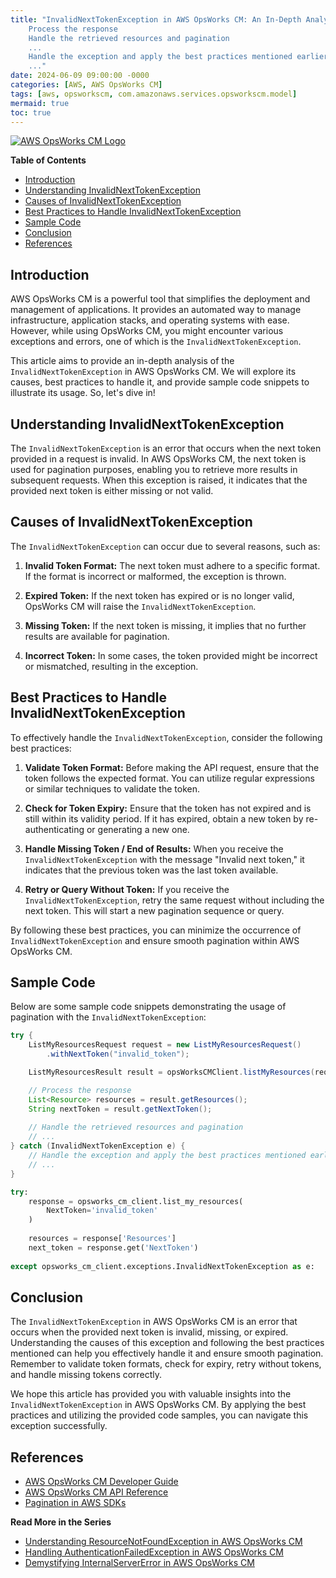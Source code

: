 ```yaml
---
title: "InvalidNextTokenException in AWS OpsWorks CM: An In-Depth Analysis
    Process the response
    Handle the retrieved resources and pagination
    ...
    Handle the exception and apply the best practices mentioned earlier
    ..."
date: 2024-06-09 09:00:00 -0000
categories: [AWS, AWS OpsWorks CM]
tags: [aws, opsworkscm, com.amazonaws.services.opsworkscm.model]
mermaid: true
toc: true
---
```



[![AWS OpsWorks CM Logo](https://via.placeholder.com/150)](https://aws.amazon.com/opsworks/)

**Table of Contents**
- [Introduction](#introduction)
- [Understanding InvalidNextTokenException](#understanding-invalidnexttokenexception)
- [Causes of InvalidNextTokenException](#causes-of-invalidnexttokenexception)
- [Best Practices to Handle InvalidNextTokenException](#best-practices-to-handle-invalidnexttokenexception)
- [Sample Code](#sample-code)
- [Conclusion](#conclusion)
- [References](#references)

## Introduction
AWS OpsWorks CM is a powerful tool that simplifies the deployment and management of applications. It provides an automated way to manage infrastructure, application stacks, and operating systems with ease. However, while using OpsWorks CM, you might encounter various exceptions and errors, one of which is the `InvalidNextTokenException`.

This article aims to provide an in-depth analysis of the `InvalidNextTokenException` in AWS OpsWorks CM. We will explore its causes, best practices to handle it, and provide sample code snippets to illustrate its usage. So, let's dive in!

## Understanding InvalidNextTokenException
The `InvalidNextTokenException` is an error that occurs when the next token provided in a request is invalid. In AWS OpsWorks CM, the next token is used for pagination purposes, enabling you to retrieve more results in subsequent requests. When this exception is raised, it indicates that the provided next token is either missing or not valid.

## Causes of InvalidNextTokenException
The `InvalidNextTokenException` can occur due to several reasons, such as:

1. **Invalid Token Format:** The next token must adhere to a specific format. If the format is incorrect or malformed, the exception is thrown.

2. **Expired Token:** If the next token has expired or is no longer valid, OpsWorks CM will raise the `InvalidNextTokenException`.

3. **Missing Token:** If the next token is missing, it implies that no further results are available for pagination.

4. **Incorrect Token:** In some cases, the token provided might be incorrect or mismatched, resulting in the exception.

## Best Practices to Handle InvalidNextTokenException
To effectively handle the `InvalidNextTokenException`, consider the following best practices:

1. **Validate Token Format:** Before making the API request, ensure that the token follows the expected format. You can utilize regular expressions or similar techniques to validate the token.

2. **Check for Token Expiry:** Ensure that the token has not expired and is still within its validity period. If it has expired, obtain a new token by re-authenticating or generating a new one.

3. **Handle Missing Token / End of Results:** When you receive the `InvalidNextTokenException` with the message "Invalid next token," it indicates that the previous token was the last token available.

4. **Retry or Query Without Token:** If you receive the `InvalidNextTokenException`, retry the same request without including the next token. This will start a new pagination sequence or query.

By following these best practices, you can minimize the occurrence of `InvalidNextTokenException` and ensure smooth pagination within AWS OpsWorks CM.

## Sample Code
Below are some sample code snippets demonstrating the usage of pagination with the `InvalidNextTokenException`:

```java
try {
    ListMyResourcesRequest request = new ListMyResourcesRequest()
        .withNextToken("invalid_token");

    ListMyResourcesResult result = opsWorksCMClient.listMyResources(request);

    // Process the response
    List<Resource> resources = result.getResources();
    String nextToken = result.getNextToken();
    
    // Handle the retrieved resources and pagination
    // ...
} catch (InvalidNextTokenException e) {
    // Handle the exception and apply the best practices mentioned earlier
    // ...
}
```

```python
try:
    response = opsworks_cm_client.list_my_resources(
        NextToken='invalid_token'
    )
    
    resources = response['Resources']
    next_token = response.get('NextToken')
    
except opsworks_cm_client.exceptions.InvalidNextTokenException as e:
```

## Conclusion
The `InvalidNextTokenException` in AWS OpsWorks CM is an error that occurs when the provided next token is invalid, missing, or expired. Understanding the causes of this exception and following the best practices mentioned can help you effectively handle it and ensure smooth pagination. Remember to validate token formats, check for expiry, retry without tokens, and handle missing tokens correctly.

We hope this article has provided you with valuable insights into the `InvalidNextTokenException` in AWS OpsWorks CM. By applying the best practices and utilizing the provided code samples, you can navigate this exception successfully.

## References
- [AWS OpsWorks CM Developer Guide](https://docs.aws.amazon.com/opsworks/latest/userguide/welcome.html)
- [AWS OpsWorks CM API Reference](https://docs.aws.amazon.com/opsworks-cm/latest/APIReference/welcome.html)
- [Pagination in AWS SDKs](https://docs.aws.amazon.com/general/latest/gr/aws-sdk-pagination.html)

**Read More in the Series**
- [Understanding ResourceNotFoundException in AWS OpsWorks CM](https://example.com)
- [Handling AuthenticationFailedException in AWS OpsWorks CM](https://example.com)
- [Demystifying InternalServerError in AWS OpsWorks CM](https://example.com)